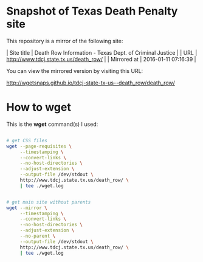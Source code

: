 # Snapshot of Texas Death Penalty site

This repository is a mirror of the following site:

| Site title  | Death Row Information - Texas Dept. of Criminal Justice |
| URL         | http://www.tdcj.state.tx.us/death_row/                  |
| Mirrored at | 2016-01-11 07:16:39                                     |

You can view the mirrored version by visiting this URL:

http://wgetsnaps.github.io/tdcj-state-tx-us--death_row/death_row/


# How to wget

This is the __wget__ command(s) I used:

~~~sh

# get CSS files
wget --page-requisites \
     --timestamping \
     --convert-links \
     --no-host-directories \
     --adjust-extension \
     --output-file /dev/stdout \
     http://www.tdcj.state.tx.us/death_row/ \
     | tee ./wget.log


# get main site without parents
wget --mirror \
     --timestamping \
     --convert-links \
     --no-host-directories \
     --adjust-extension \
     --no-parent \
     --output-file /dev/stdout \
     http://www.tdcj.state.tx.us/death_row/ \
     | tee ./wget.log
~~~
